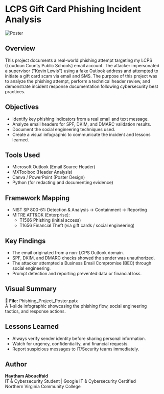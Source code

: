 # LCPS Gift Card Phishing Incident Analysis

![Poster](Phishing_Project_Poster.png)

## Overview
This project documents a real-world phishing attempt targeting my LCPS (Loudoun County Public Schools) email account. 
The attacker impersonated a supervisor ("Kevin Lewis") using a fake Outlook address and attempted to initiate a gift card scam via email and SMS. 
The purpose of this project was to analyze the phishing attempt, perform a technical header review, and demonstrate incident response documentation following cybersecurity best practices.

## Objectives
- Identify key phishing indicators from a real email and text message.
- Analyze email headers for SPF, DKIM, and DMARC validation results.
- Document the social engineering techniques used.
- Create a visual infographic to communicate the incident and lessons learned.

## Tools Used
- Microsoft Outlook (Email Source Header)
- MXToolbox (Header Analysis)
- Canva / PowerPoint (Poster Design)
- Python (for redacting and documenting evidence)

## Framework Mapping

- NIST SP 800-61: Detection & Analysis → Containment → Reporting
- MITRE ATT&CK (Enterprise):
    * T1566 Phishing (initial access)
    * T1656 Financial Theft (via gift cards / social engineering)

## Key Findings
- The email originated from a non-LCPS Outlook domain.
- SPF, DKIM, and DMARC checks showed the sender was unauthorized.
- The attacker attempted a Business Email Compromise (BEC) through social engineering.
- Prompt detection and reporting prevented data or financial loss.

## Visual Summary
📄 **File:** Phishing_Project_Poster.pptx  
A 1-slide infographic showcasing the phishing flow, social engineering tactics, and response actions.

## Lessons Learned
- Always verify sender identity before sharing personal information.
- Watch for urgency, confidentiality, and financial requests.
- Report suspicious messages to IT/Security teams immediately.

## Author
**Haytham Abouelfaid**  
IT & Cybersecurity Student | Google IT & Cybersecurity Certified  
Northern Virginia Community College
